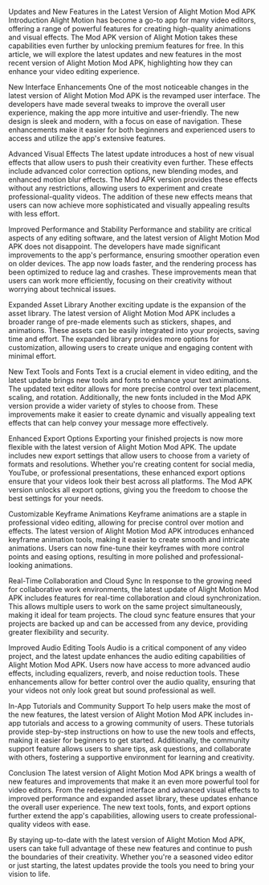 Updates and New Features in the Latest Version of Alight Motion Mod APK
Introduction
Alight Motion has become a go-to app for many video editors, offering a range of powerful features for creating high-quality animations and visual effects. The Mod APK version of Alight Motion takes these capabilities even further by unlocking premium features for free. In this article, we will explore the latest updates and new features in the most recent version of Alight Motion Mod APK, highlighting how they can enhance your video editing experience.

New Interface Enhancements
One of the most noticeable changes in the latest version of Alight Motion Mod APK is the revamped user interface. The developers have made several tweaks to improve the overall user experience, making the app more intuitive and user-friendly. The new design is sleek and modern, with a focus on ease of navigation. These enhancements make it easier for both beginners and experienced users to access and utilize the app's extensive features.

Advanced Visual Effects
The latest update introduces a host of new visual effects that allow users to push their creativity even further. These effects include advanced color correction options, new blending modes, and enhanced motion blur effects. The Mod APK version provides these effects without any restrictions, allowing users to experiment and create professional-quality videos. The addition of these new effects means that users can now achieve more sophisticated and visually appealing results with less effort.

Improved Performance and Stability
Performance and stability are critical aspects of any editing software, and the latest version of Alight Motion Mod APK does not disappoint. The developers have made significant improvements to the app's performance, ensuring smoother operation even on older devices. The app now loads faster, and the rendering process has been optimized to reduce lag and crashes. These improvements mean that users can work more efficiently, focusing on their creativity without worrying about technical issues.

Expanded Asset Library
Another exciting update is the expansion of the asset library. The latest version of Alight Motion Mod APK includes a broader range of pre-made elements such as stickers, shapes, and animations. These assets can be easily integrated into your projects, saving time and effort. The expanded library provides more options for customization, allowing users to create unique and engaging content with minimal effort.

New Text Tools and Fonts
Text is a crucial element in video editing, and the latest update brings new tools and fonts to enhance your text animations. The updated text editor allows for more precise control over text placement, scaling, and rotation. Additionally, the new fonts included in the Mod APK version provide a wider variety of styles to choose from. These improvements make it easier to create dynamic and visually appealing text effects that can help convey your message more effectively.

Enhanced Export Options
Exporting your finished projects is now more flexible with the latest version of Alight Motion Mod APK. The update includes new export settings that allow users to choose from a variety of formats and resolutions. Whether you're creating content for social media, YouTube, or professional presentations, these enhanced export options ensure that your videos look their best across all platforms. The Mod APK version unlocks all export options, giving you the freedom to choose the best settings for your needs.

Customizable Keyframe Animations
Keyframe animations are a staple in professional video editing, allowing for precise control over motion and effects. The latest version of Alight Motion Mod APK introduces enhanced keyframe animation tools, making it easier to create smooth and intricate animations. Users can now fine-tune their keyframes with more control points and easing options, resulting in more polished and professional-looking animations.

Real-Time Collaboration and Cloud Sync
In response to the growing need for collaborative work environments, the latest update of Alight Motion Mod APK includes features for real-time collaboration and cloud synchronization. This allows multiple users to work on the same project simultaneously, making it ideal for team projects. The cloud sync feature ensures that your projects are backed up and can be accessed from any device, providing greater flexibility and security.

Improved Audio Editing Tools
Audio is a critical component of any video project, and the latest update enhances the audio editing capabilities of Alight Motion Mod APK. Users now have access to more advanced audio effects, including equalizers, reverb, and noise reduction tools. These enhancements allow for better control over the audio quality, ensuring that your videos not only look great but sound professional as well.

In-App Tutorials and Community Support
To help users make the most of the new features, the latest version of Alight Motion Mod APK includes in-app tutorials and access to a growing community of users. These tutorials provide step-by-step instructions on how to use the new tools and effects, making it easier for beginners to get started. Additionally, the community support feature allows users to share tips, ask questions, and collaborate with others, fostering a supportive environment for learning and creativity.

Conclusion
The latest version of Alight Motion Mod APK brings a wealth of new features and improvements that make it an even more powerful tool for video editors. From the redesigned interface and advanced visual effects to improved performance and expanded asset library, these updates enhance the overall user experience. The new text tools, fonts, and export options further extend the app's capabilities, allowing users to create professional-quality videos with ease.

By staying up-to-date with the latest version of Alight Motion Mod APK, users can take full advantage of these new features and continue to push the boundaries of their creativity. Whether you're a seasoned video editor or just starting, the latest updates provide the tools you need to bring your vision to life.
